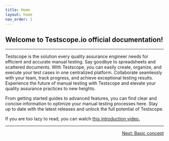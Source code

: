 ```yaml
---
title: Home
layout: home
nav_order: 1
---
```


## Welcome to Testscope.io official documentation!

----

Testscope is the solution every quality assurance engineer needs for efficient and accurate manual testing. Say goodbye to spreadsheets and scattered documents. With Testscope, you can easily create, organize, and execute your test cases in one centralized platform. Collaborate seamlessly with your team, track progress, and achieve exceptional testing results. Experience the future of manual testing with Testscope and elevate your quality assurance practices to new heights.

From getting started guides to advanced features, you can find clear and concise information to optimize your manual testing processes here. Stay up to date with the latest releases and unlock the full potential of Testscope.

If you are too lazy to read, you can watch <a href="https://www.youtube.com/watch?v=rTu-I5PHh5s">this introduction video. </a>

<hr/>

<div style="text-align:right;">
  <a href="/basic-concepts.html">Next: Basic concept</a>
</div>

[Testscope.io]: https://testscope.io
[Pricing]: https://testscope.io/pricing
[Terms & condition]: https://testscope.io/tc

